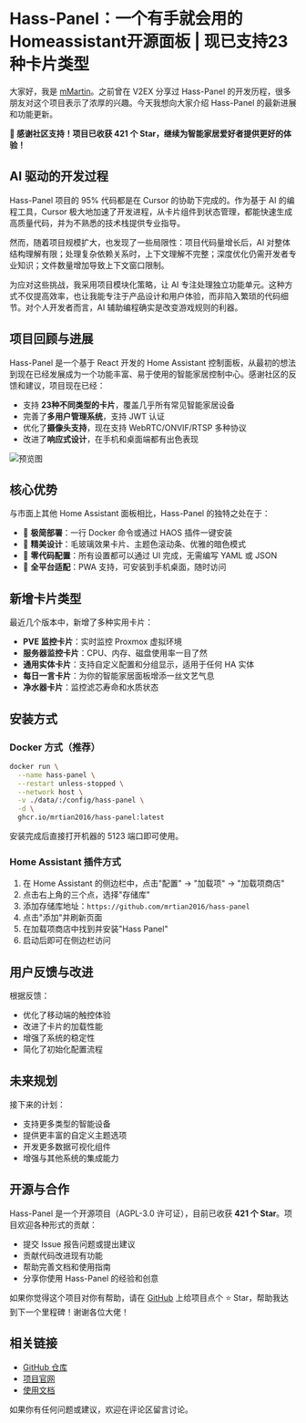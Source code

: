 # Hass-Panel：一个有手就会用的Homeassistant开源面板 | 现已支持23种卡片类型

大家好，我是 [mMartin](https://github.com/mrtian2016)。之前曾在 V2EX 分享过 Hass-Panel 的开发历程，很多朋友对这个项目表示了浓厚的兴趣。今天我想向大家介绍 Hass-Panel 的最新进展和功能更新。

**🎉 感谢社区支持！项目已收获 421 个 Star，继续为智能家居爱好者提供更好的体验！**

## AI 驱动的开发过程

Hass-Panel 项目的 95% 代码都是在 Cursor 的协助下完成的。作为基于 AI 的编程工具，Cursor 极大地加速了开发进程，从卡片组件到状态管理，都能快速生成高质量代码，并为不熟悉的技术栈提供专业指导。

然而，随着项目规模扩大，也发现了一些局限性：项目代码量增长后，AI 对整体结构理解有限；处理复杂依赖关系时，上下文理解不完整；深度优化仍需开发者专业知识；文件数量增加导致上下文窗口限制。

为应对这些挑战，我采用项目模块化策略，让 AI 专注处理独立功能单元。这种方式不仅提高效率，也让我能专注于产品设计和用户体验，而非陷入繁琐的代码细节。对个人开发者而言，AI 辅助编程确实是改变游戏规则的利器。

## 项目回顾与进展

Hass-Panel 是一个基于 React 开发的 Home Assistant 控制面板，从最初的想法到现在已经发展成为一个功能丰富、易于使用的智能家居控制中心。感谢社区的反馈和建议，项目现在已经：

- 支持 **23种不同类型的卡片**，覆盖几乎所有常见智能家居设备
- 完善了**多用户管理系统**，支持 JWT 认证
- 优化了**摄像头支持**，现在支持 WebRTC/ONVIF/RTSP 多种协议
- 改进了**响应式设计**，在手机和桌面端都有出色表现

![预览图](https://i.imgur.com/3bkRnE7.jpeg)

## 核心优势

与市面上其他 Home Assistant 面板相比，Hass-Panel 的独特之处在于：

- 🚀 **极简部署**：一行 Docker 命令或通过 HAOS 插件一键安装
- 🎨 **精美设计**：毛玻璃效果卡片、主题色滚动条、优雅的暗色模式
- 🔧 **零代码配置**：所有设置都可以通过 UI 完成，无需编写 YAML 或 JSON
- 📱 **全平台适配**：PWA 支持，可安装到手机桌面，随时访问

## 新增卡片类型

最近几个版本中，新增了多种实用卡片：

- **PVE 监控卡片**：实时监控 Proxmox 虚拟环境
- **服务器监控卡片**：CPU、内存、磁盘使用率一目了然
- **通用实体卡片**：支持自定义配置和分组显示，适用于任何 HA 实体
- **每日一言卡片**：为你的智能家居面板增添一丝文艺气息
- **净水器卡片**：监控滤芯寿命和水质状态

## 安装方式

### Docker 方式（推荐）

```bash
docker run \
  --name hass-panel \
  --restart unless-stopped \
  --network host \
  -v ./data/:/config/hass-panel \
  -d \
  ghcr.io/mrtian2016/hass-panel:latest
```

安装完成后直接打开机器的 5123 端口即可使用。

### Home Assistant 插件方式

1. 在 Home Assistant 的侧边栏中，点击"配置" -> "加载项" -> "加载项商店"
2. 点击右上角的三个点，选择"存储库"
3. 添加存储库地址：`https://github.com/mrtian2016/hass-panel`
4. 点击"添加"并刷新页面
5. 在加载项商店中找到并安装"Hass Panel"
6. 启动后即可在侧边栏访问

## 用户反馈与改进

根据反馈：

- 优化了移动端的触控体验
- 改进了卡片的加载性能
- 增强了系统的稳定性
- 简化了初始化配置流程

## 未来规划

接下来的计划：

- 支持更多类型的智能设备
- 提供更丰富的自定义主题选项
- 开发更多数据可视化组件
- 增强与其他系统的集成能力

## 开源与合作

Hass-Panel 是一个开源项目（AGPL-3.0 许可证），目前已收获 **421 个 Star**。项目欢迎各种形式的贡献：

- 提交 Issue 报告问题或提出建议
- 贡献代码改进现有功能
- 帮助完善文档和使用指南
- 分享你使用 Hass-Panel 的经验和创意

如果你觉得这个项目对你有帮助，请在 [GitHub](https://github.com/mrtian2016/hass-panel) 上给项目点个 ⭐️ Star，帮助我达到下一个里程碑！谢谢各位大佬！

## 相关链接

- [GitHub 仓库](https://github.com/mrtian2016/hass-panel)
- [项目官网](https://hass-panel.com)
- [使用文档](https://docs.hass-panel.com)

如果你有任何问题或建议，欢迎在评论区留言讨论。 